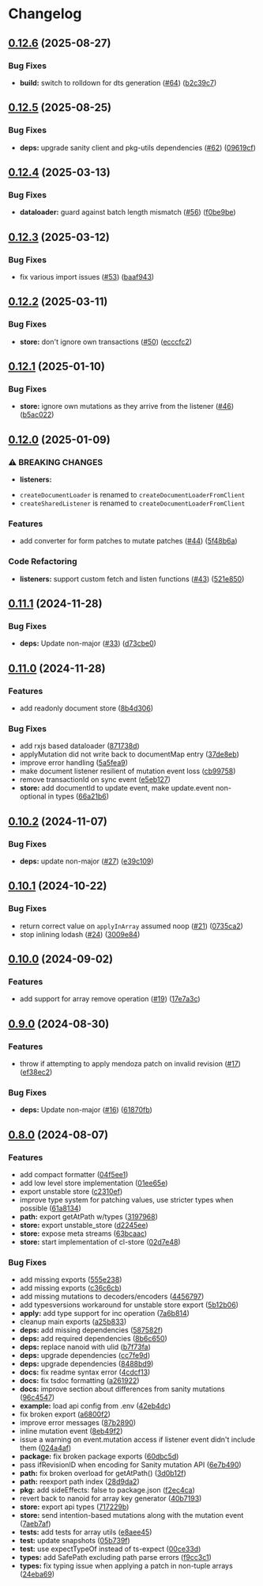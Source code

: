 # Changelog

## [0.12.6](https://github.com/sanity-io/mutate/compare/mutate-v0.12.5...mutate-v0.12.6) (2025-08-27)


### Bug Fixes

* **build:** switch to rolldown for dts generation ([#64](https://github.com/sanity-io/mutate/issues/64)) ([b2c39c7](https://github.com/sanity-io/mutate/commit/b2c39c7f8f81662e78d211fe2099324206bbed69))

## [0.12.5](https://github.com/sanity-io/mutate/compare/mutate-v0.12.4...mutate-v0.12.5) (2025-08-25)


### Bug Fixes

* **deps:** upgrade sanity client and pkg-utils dependencies ([#62](https://github.com/sanity-io/mutate/issues/62)) ([09619cf](https://github.com/sanity-io/mutate/commit/09619cf206581df152de8891f031dc6f8c3a47e2))

## [0.12.4](https://github.com/sanity-io/mutate/compare/mutate-v0.12.3...mutate-v0.12.4) (2025-03-13)


### Bug Fixes

* **dataloader:** guard against batch length mismatch ([#56](https://github.com/sanity-io/mutate/issues/56)) ([f0be9be](https://github.com/sanity-io/mutate/commit/f0be9be1e4c6e1329284417c543fd82a643875dc))

## [0.12.3](https://github.com/sanity-io/mutate/compare/mutate-v0.12.2...mutate-v0.12.3) (2025-03-12)


### Bug Fixes

* fix various import issues ([#53](https://github.com/sanity-io/mutate/issues/53)) ([baaf943](https://github.com/sanity-io/mutate/commit/baaf943efb91ec0764ea1873d3d2f9938b5959ec))

## [0.12.2](https://github.com/sanity-io/mutate/compare/mutate-v0.12.1...mutate-v0.12.2) (2025-03-11)


### Bug Fixes

* **store:** don't ignore own transactions ([#50](https://github.com/sanity-io/mutate/issues/50)) ([ecccfc2](https://github.com/sanity-io/mutate/commit/ecccfc20b139c1a826d2f1fb9110027044c3fa32))

## [0.12.1](https://github.com/sanity-io/mutate/compare/mutate-v0.12.0...mutate-v0.12.1) (2025-01-10)


### Bug Fixes

* **store:** ignore own mutations as they arrive from the listener ([#46](https://github.com/sanity-io/mutate/issues/46)) ([b5ac022](https://github.com/sanity-io/mutate/commit/b5ac02277ff35886b2f62adabd0c63ac05eb249c))

## [0.12.0](https://github.com/sanity-io/mutate/compare/mutate-v0.11.1...mutate-v0.12.0) (2025-01-09)


### ⚠ BREAKING CHANGES

* **listeners:**
- `createDocumentLoader` is renamed to `createDocumentLoaderFromClient`
- `createSharedListener` is renamed to `createDocumentLoaderFromClient`

### Features

* add converter for form patches to mutate patches ([#44](https://github.com/sanity-io/mutate/issues/44)) ([5f48b6a](https://github.com/sanity-io/mutate/commit/5f48b6aad7a4ee90d32753a2c2fdda649f0a8ff7))


### Code Refactoring

* **listeners:** support custom fetch and listen functions ([#43](https://github.com/sanity-io/mutate/issues/43)) ([521e850](https://github.com/sanity-io/mutate/commit/521e850d362158603a73279a1e73454e37bff346))

## [0.11.1](https://github.com/sanity-io/mutate/compare/mutate-v0.11.0...mutate-v0.11.1) (2024-11-28)


### Bug Fixes

* **deps:** Update non-major ([#33](https://github.com/sanity-io/mutate/issues/33)) ([d73cbe0](https://github.com/sanity-io/mutate/commit/d73cbe05bbbe63868645460ed00c6d029927638b))

## [0.11.0](https://github.com/sanity-io/mutate/compare/mutate-v0.10.2...mutate-v0.11.0) (2024-11-28)


### Features

* add readonly document store ([8b4d306](https://github.com/sanity-io/mutate/commit/8b4d306e69c66e47aa461b91dc32f76febf5faf0))


### Bug Fixes

* add rxjs based dataloader ([871738d](https://github.com/sanity-io/mutate/commit/871738d959ebab7ec161a4844d48cae81bd2972f))
* applyMutation did not write back to documentMap entry ([37de8eb](https://github.com/sanity-io/mutate/commit/37de8eb55e052fc61c29f74b3cb779086d60ae9f))
* improve error handling ([5a5fea9](https://github.com/sanity-io/mutate/commit/5a5fea9d5f3df22ce39a1aad150f96976b4a0b3f))
* make document listener resilient of mutation event loss ([cb99758](https://github.com/sanity-io/mutate/commit/cb997585d7f34fb5238dc627d063f024236bdb32))
* remove transactionId on sync event ([e5eb127](https://github.com/sanity-io/mutate/commit/e5eb127bcc5449440f06ae4c1889d1b831b81371))
* **store:** add documentId to update event, make update.event non-optional in types ([66a21b6](https://github.com/sanity-io/mutate/commit/66a21b6ecf934133a3359a5d040fa5e6481c122d))

## [0.10.2](https://github.com/sanity-io/mutate/compare/mutate-v0.10.1...mutate-v0.10.2) (2024-11-07)


### Bug Fixes

* **deps:** update non-major ([#27](https://github.com/sanity-io/mutate/issues/27)) ([e39c109](https://github.com/sanity-io/mutate/commit/e39c109d3b9a0789298638f0e28e45ea820982fe))

## [0.10.1](https://github.com/sanity-io/mutate/compare/mutate-v0.10.0...mutate-v0.10.1) (2024-10-22)


### Bug Fixes

* return correct value on `applyInArray` assumed noop ([#21](https://github.com/sanity-io/mutate/issues/21)) ([0735ca2](https://github.com/sanity-io/mutate/commit/0735ca255826055f224dbf1c6fe584f2d2ca4a70))
* stop inlining lodash ([#24](https://github.com/sanity-io/mutate/issues/24)) ([3009e84](https://github.com/sanity-io/mutate/commit/3009e84e9a41f9fee31ba318bd5f85606e64e324))

## [0.10.0](https://github.com/sanity-io/mutate/compare/mutate-v0.9.0...mutate-v0.10.0) (2024-09-02)


### Features

* add support for array remove operation ([#19](https://github.com/sanity-io/mutate/issues/19)) ([17e7a3c](https://github.com/sanity-io/mutate/commit/17e7a3c1a37558a3aceb7bcb1630f0dde51749a1))

## [0.9.0](https://github.com/sanity-io/mutate/compare/mutate-v0.8.0...mutate-v0.9.0) (2024-08-30)


### Features

* throw if attempting to apply mendoza patch on invalid revision ([#17](https://github.com/sanity-io/mutate/issues/17)) ([ef38ec2](https://github.com/sanity-io/mutate/commit/ef38ec2a128353528f410e839005b109e8e85c9e))


### Bug Fixes

* **deps:** Update non-major ([#16](https://github.com/sanity-io/mutate/issues/16)) ([61870fb](https://github.com/sanity-io/mutate/commit/61870fbd9353e5d3db52d90dfffcc1f2e4e6c996))

## [0.8.0](https://github.com/sanity-io/mutate/compare/mutate-v0.7.1...mutate-v0.8.0) (2024-08-07)


### Features

* add compact formatter ([04f5ee1](https://github.com/sanity-io/mutate/commit/04f5ee10faf7fac891b01d7577907ffc6bfd47cd))
* add low level store implementation ([01ee65e](https://github.com/sanity-io/mutate/commit/01ee65ef39d09f89b7cc63fc094e5c3f384217c1))
* export unstable store ([c2310ef](https://github.com/sanity-io/mutate/commit/c2310ef559f65ba8579f4923086032f83bc5eab7))
* improve type system for patching values, use stricter types when possible ([61a8134](https://github.com/sanity-io/mutate/commit/61a81340f1c45a60dd007dea09ddc330c4cb94f4))
* **path:** export getAtPath w/types ([3197968](https://github.com/sanity-io/mutate/commit/31979684615995dc01e227cbd9f6ffe2add60c82))
* **store:** export unstable_store ([d2245ee](https://github.com/sanity-io/mutate/commit/d2245ee8615d24ccbafe22395033a6cd21965172))
* **store:** expose meta streams ([63bcaac](https://github.com/sanity-io/mutate/commit/63bcaac938d6bb01195346c5acc8e756e7cfde41))
* **store:** start implementation of cl-store ([02d7e48](https://github.com/sanity-io/mutate/commit/02d7e485e48bdfd59d51ebf12c36762e45b35b60))


### Bug Fixes

* add missing exports ([555e238](https://github.com/sanity-io/mutate/commit/555e238736ff67892452db71d480cd0a744a5f39))
* add missing exports ([c36c6cb](https://github.com/sanity-io/mutate/commit/c36c6cb9a46886cf1f60a218c38f03a921d2e486))
* add missing mutations to decoders/encoders ([4456797](https://github.com/sanity-io/mutate/commit/4456797b4cf0daf278fec6c11d46856fecbfb47c))
* add typesversions workaround for unstable store export ([5b12b06](https://github.com/sanity-io/mutate/commit/5b12b06c6815197ae069b6660708cb5b2fb7997c))
* **apply:** add type support for inc operation ([7a6b814](https://github.com/sanity-io/mutate/commit/7a6b814f98040a4d091c9f6c852df8a3be920bec))
* cleanup main exports ([a25b833](https://github.com/sanity-io/mutate/commit/a25b833678da6e8a453c4bfaf514e000f0491336))
* **deps:** add missing dependencies ([587582f](https://github.com/sanity-io/mutate/commit/587582f1a69058d0b9bff0f0362a61e2cc2dfbd0))
* **deps:** add required dependencies ([8b6c650](https://github.com/sanity-io/mutate/commit/8b6c65030ed2a323b6500ed1417e2816cc49f204))
* **deps:** replace nanoid with ulid ([b7f73fa](https://github.com/sanity-io/mutate/commit/b7f73face04fe02b35c06ae48d606d65b6bf2ec1))
* **deps:** upgrade dependencies ([cc7fe9d](https://github.com/sanity-io/mutate/commit/cc7fe9d9dade62936326c529c3f9413f7ec87db2))
* **deps:** upgrade dependencies ([8488bd9](https://github.com/sanity-io/mutate/commit/8488bd91bffa9a7a4387a9ed1840a895a684f945))
* **docs:** fix readme syntax error ([4cdcf13](https://github.com/sanity-io/mutate/commit/4cdcf134d500390e7f03e2198af8445b8797215a))
* **docs:** fix tsdoc formatting ([a261922](https://github.com/sanity-io/mutate/commit/a261922c7dadef2d790dfba4502aee94e74ed2fd))
* **docs:** improve section about differences from sanity mutations ([96c4547](https://github.com/sanity-io/mutate/commit/96c4547c6e4f19db78cd051e32c57243938b0449))
* **example:** load api config from .env ([42eb4dc](https://github.com/sanity-io/mutate/commit/42eb4dc9c92d263eeb92cb82a26e9397ca1364f3))
* fix broken export ([a6800f2](https://github.com/sanity-io/mutate/commit/a6800f2a5ab6876448aabda8743be8c85bd9db9f))
* improve error messages ([87b2890](https://github.com/sanity-io/mutate/commit/87b2890b0aaae1a4dfe85385b1412c8d92b12274))
* inline mutation event ([8eb49f2](https://github.com/sanity-io/mutate/commit/8eb49f224964322f7063f541160dd981efa96193))
* issue a warning on event.mutation access if listener event didn't include them ([024a4af](https://github.com/sanity-io/mutate/commit/024a4af6c78af63a80057a2157eeaa1fdaf48e0a))
* **package:** fix broken package exports ([60dbc5d](https://github.com/sanity-io/mutate/commit/60dbc5d4693e518194237b3543e93dada5ec4f3e))
* pass ifRevisionID when encoding for Sanity mutation API ([6e7b490](https://github.com/sanity-io/mutate/commit/6e7b490a1d8ac27fb7c6c205d6ad89f19fcf7599))
* **path:** fix broken overload for getAtPath() ([3d0b12f](https://github.com/sanity-io/mutate/commit/3d0b12f4ea4c576a8abd7920ae5649aee721b857))
* **path:** reexport path index ([28d9da2](https://github.com/sanity-io/mutate/commit/28d9da28b10b32093de0ad365fe4e2e6c4bdb112))
* **pkg:** add sideEffects: false to package.json ([f2ec4ca](https://github.com/sanity-io/mutate/commit/f2ec4ca4350ea5054f116701c3da8bac2ad5b007))
* revert back to nanoid for array key generator ([40b7193](https://github.com/sanity-io/mutate/commit/40b7193778f07b8f80fc609f12fdae5147ddafe4))
* **store:** export api types ([717229b](https://github.com/sanity-io/mutate/commit/717229ba3e92d3646be29039a114c31d5edc7f5d))
* **store:** send intention-based mutations along with the mutation event ([7aeb7af](https://github.com/sanity-io/mutate/commit/7aeb7aff41b5fd5f428f536d588473b6837fbb74))
* **tests:** add tests for array utils ([e8aee45](https://github.com/sanity-io/mutate/commit/e8aee45847b948c12ff0f5717a1574da99b9f8d6))
* **test:** update snapshots ([05b739f](https://github.com/sanity-io/mutate/commit/05b739f915d6231384bafcf643dc6a148de0d3a5))
* **test:** use expectTypeOf instead of ts-expect ([00ce33d](https://github.com/sanity-io/mutate/commit/00ce33d7b7d87e5ffc1532f7488d87b131d1311f))
* **types:** add SafePath excluding path parse errors ([f9cc3c1](https://github.com/sanity-io/mutate/commit/f9cc3c113a01e19e1a9c0d13eba9c3afbbbc8760))
* **types:** fix typing issue when applying a patch in non-tuple arrays ([24eba69](https://github.com/sanity-io/mutate/commit/24eba696174c2e4b04715376f04b106d039da9c0))
